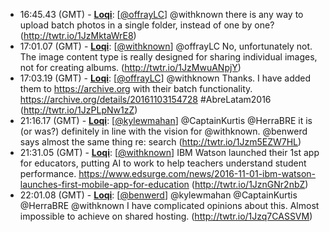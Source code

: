* <a id="16:45.43">16:45.43 (GMT)</a> - __[Loqi](https://github.com/Loqi)__: [<a href="https://twitter.com/offrayLC">@offrayLC</a>] @withknown there is any way to upload batch photos in a single folder, instead of one by one? (http://twtr.io/1JzMktaWrE8)
* <a id="17:01.07">17:01.07 (GMT)</a> - __[Loqi](https://github.com/Loqi)__: [<a href="https://twitter.com/withknown">@withknown</a>] @offrayLC No, unfortunately not. The image content type is really designed for sharing individual images, not for creating albums. (http://twtr.io/1JzMwuANpjY)
* <a id="17:03.19">17:03.19 (GMT)</a> - __[Loqi](https://github.com/Loqi)__: [<a href="https://twitter.com/offrayLC">@offrayLC</a>] @withknown Thanks. I have added them to https://archive.org with their batch functionality. https://archive.org/details/20161103154728  #AbreLatam2016 (http://twtr.io/1JzPLpNw1zZ)
* <a id="21:16.17">21:16.17 (GMT)</a> - __[Loqi](https://github.com/Loqi)__: [<a href="https://twitter.com/kylewmahan">@kylewmahan</a>] @CaptainKurtis @HerraBRE it is (or was?) definitely in line with the vision for @withknown. @benwerd says almost the same thing re: search (http://twtr.io/1Jzm5EZW7HL)
* <a id="21:31.05">21:31.05 (GMT)</a> - __[Loqi](https://github.com/Loqi)__: [<a href="https://twitter.com/withknown">@withknown</a>] IBM Watson launched their 1st app for educators, putting AI to work to help teachers understand student performance. https://www.edsurge.com/news/2016-11-01-ibm-watson-launches-first-mobile-app-for-education (http://twtr.io/1JznGNr2nbZ)
* <a id="22:01.08">22:01.08 (GMT)</a> - __[Loqi](https://github.com/Loqi)__: [<a href="https://twitter.com/benwerd">@benwerd</a>] @kylewmahan @CaptainKurtis @HerraBRE @withknown I have complicated opinions about this. Almost impossible to achieve on shared hosting. (http://twtr.io/1Jzq7CASSVM)
